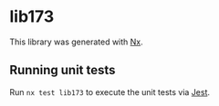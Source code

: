 # lib173

This library was generated with [Nx](https://nx.dev).


## Running unit tests

Run `nx test lib173` to execute the unit tests via [Jest](https://jestjs.io).


